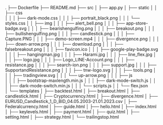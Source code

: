 .
├──  Dockerfile
├──  README.md
├──  src
│    ├──  app.py
│    ├──  static
│    │    ├──  css   
│    │    │    ├──  dark-mode.css
│    │    │    ├──  portrait_black.png
│    │    │    └──  styles.css
│    │    ├──  img
│    │    │    ├──  alert_bell.png
│    │    │    ├──  app-store-badge.svg
│    │    │    ├──  bearishengulfing.png
│    │    │    ├──  breakout.png
│    │    │    ├──  bullishengulfing.png
│    │    │    ├──  candlestick.png
│    │    │    ├──  Capture.PNG
│    │    │    ├──  demo-screen.mp4
│    │    │    ├──  divergence.png
│    │    │    ├──  down-arrow.png
│    │    │    ├──  download.png
│    │    │    ├──  falsebreakout.png
│    │    │    ├──  favicon.ico
│    │    │    ├──  google-play-badge.svg
│    │    │    ├──  hangingman.jpg
│    │    │    ├──  Harami.jpg
│    │    │    ├──  line_flex.jpg
│    │    │    ├──  logo.jpg
│    │    │    ├──  Logo_LINE-Account.png
│    │    │    ├──  resistance.jpg
│    │    │    ├──  search-ion.png
│    │    │    ├──  support.jpg
│    │    │    ├──  SupportandResistance.png
│    │    │    ├──  tnw-logo.svg
│    │    │    ├──  tools.png
│    │    │    ├──  tradingview.svg
│    │    │    └──  up-arrow.png  │
│    │    ├──  js       
│    │    │    ├──  bootstrap-maxlength.min.js
│    │    │    ├──  dark-mode-switch.js
│    │    │    ├──  dark-mode-switch.min.js
│    │    │    └──  scripts.js
│    │    └──  flex.json      
│    └──  templates
│         ├──  backtest.html
│         ├──  breakout.html
│         ├──  candlestick.html
│         ├──  Cryptocurrency.html
│         ├──  divergence.html
│         ├──  EURUSD_Candlestick_1_D_BID_04.05.2003-21.01.2023.csv
│         ├──  Federalcurrency.html
│         ├──  guide.html
│         ├──  hello.html
│         ├──  index.html
│         ├──  keylevels.html
│         ├──  payment.html
│         ├──  quiz.html
│         ├──  setting.html
│         ├──  strategy.html
│         └──  trailingstop.html
